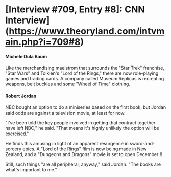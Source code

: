 # [Interview #709, Entry #8]: CNN Interview](https://www.theoryland.com/intvmain.php?i=709#8)

#### Michele Dula Baum

Like the merchandising maelstrom that surrounds the "Star Trek" franchise, "Star Wars" and Tolkien's "Lord of the Rings," there are now role-playing games and trading cards. A company called Museum Replicas is recreating weapons, belt buckles and some "Wheel of Time" clothing.

#### Robert Jordan

NBC bought an option to do a miniseries based on the first book, but Jordan said odds are against a television movie, at least for now.

"I've been told the key people involved in getting that contract together have left NBC," he said. "That means it's highly unlikely the option will be exercised."

He finds this amusing in light of an apparent resurgence in sword-and-sorcery epics. A "Lord of the Rings" film is now being made in New Zealand, and a "Dungeons and Dragons" movie is set to open December 8.

Still, such things "are all peripheral, anyway," said Jordan. "The books are what's important to me."

